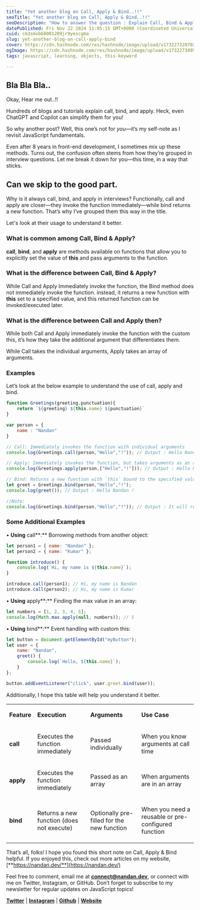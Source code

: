 ```yaml
---
title: "Yet another blog on Call, Apply & Bind..!!"
seoTitle: "Yet another blog on Call, Apply & Bind..!!"
seoDescription: "How to answer the question : Explain Call, Bind & Apply in Javascript."
datePublished: Fri Nov 22 2024 11:05:15 GMT+0000 (Coordinated Universal Time)
cuid: cm3smxb68001209jr9yescgma
slug: yet-another-blog-on-call-apply-bind
cover: https://cdn.hashnode.com/res/hashnode/image/upload/v1732273207021/92fa831e-80f5-415e-b1ab-9e46cb5b6998.png
ogImage: https://cdn.hashnode.com/res/hashnode/image/upload/v1732273495482/3a810f53-ccfc-4da3-96b0-ce4f3221d51f.png
tags: javascript, learning, objects, this-keyword

---
```


## Bla Bla Bla..

Okay, Hear me out..!!

Hundreds of blogs and tutorials explain call, bind, and apply. Heck, even ChatGPT and Copilot can simplify them for you!

So why another post? Well, this one’s not for *you*—it’s my self-note as I revisit JavaScript fundamentals.

Even after 8 years in front-end development, I sometimes mix up these methods. Turns out, the confusion often stems from how they’re grouped in interview questions. Let me break it down for you—this time, in a way that sticks.

## Can we skip to the good part.

Why is it always call, bind, and apply in interviews? Functionally, call and apply are closer—they invoke the function immediately—while bind returns a new function. That’s why I’ve grouped them this way in the title.

Let's look at their usage to understand it better.

### What is common among Call, Bind & Apply?

**call**, **bind**, and **apply** are methods available on functions that allow you to explicitly set the value of **this** and pass arguments to the function.

### What is the difference between Call, Bind & Apply?

While Call and Apply Immediately invoke the function, the Bind method does not immediately invoke the function. instead, it returns a new function with **this** set to a specified value, and this returned function can be invoked/executed later.

### What is the difference between Call and Apply then?

While both Call and Apply immediately invoke the function with the custom this, it’s how they take the additional argument that differentiates them.

While Call takes the individual arguments, Apply takes an array of arguments.

### Examples

Let’s look at the below example to understand the use of call, apply and bind.

```javascript
function Greetings(greeting,punctuation){
    return `${greeting} ${this.name} ${punctuation}`
}

var person = {
    name : "Nandan"
}

// Call: Immediately invokes the function with individual arguments
console.log(Greetings.call(person,"Hello","!")); // Output : Hello Nandan !

// Apply: Immediately invokes the function, but takes arguments as an array
console.log(Greetings.apply(person,["Hello","!"])); // Output : Hello Nandan !

// Bind: Returns a new function with `this` bound to the specified value
let greet = Greetings.bind(person,"Hello","!");
console.log(greet()); // Output : Hello Nandan !

//Note:
console.log(Greetings.bind(person,"Hello","!")); // Output : It will return a function
```

### Some Additional Examples

• **Using** call**:** Borrowing methods from another object:

```javascript
let person1 = { name: "Nandan" };
let person2 = { name: "Kumar" };

function introduce() {
    console.log(`Hi, my name is ${this.name}`);
}

introduce.call(person1); // Hi, my name is Nandan
introduce.call(person2); // Hi, my name is Kumar
```

• **Using** apply**:** Finding the max value in an array:

```javascript
let numbers = [1, 2, 3, 4, 5];
console.log(Math.max.apply(null, numbers)); // 5
```

• **Using** bind**:** Event handling with custom this:

```javascript
let button = document.getElementById("myButton");
let user = {
    name: "Nandan",
    greet() {
        console.log(`Hello, ${this.name}`);
    }
};

button.addEventListener("click", user.greet.bind(user));
```

Additionally, I hope this table will help you understand it better.

<table><tbody><tr><td colspan="1" rowspan="1"><p><strong>Feature</strong></p></td><td colspan="1" rowspan="1"><p><strong>Execution</strong></p></td><td colspan="1" rowspan="1"><p><strong>Arguments</strong></p></td><td colspan="1" rowspan="1"><p><strong>Use Case</strong></p></td></tr><tr><td colspan="1" rowspan="1"><p><strong>call</strong></p></td><td colspan="1" rowspan="1"><p>Executes the function immediately</p></td><td colspan="1" rowspan="1"><p>Passed individually</p></td><td colspan="1" rowspan="1"><p>When you know arguments at call time</p></td></tr><tr><td colspan="1" rowspan="1"><p><strong>apply</strong></p></td><td colspan="1" rowspan="1"><p>Executes the function immediately</p></td><td colspan="1" rowspan="1"><p>Passed as an array</p></td><td colspan="1" rowspan="1"><p>When arguments are in an array</p></td></tr><tr><td colspan="1" rowspan="1"><p><strong>bind</strong></p></td><td colspan="1" rowspan="1"><p>Returns a new function (does not execute)</p></td><td colspan="1" rowspan="1"><p>Optionally pre-filled for the new function</p></td><td colspan="1" rowspan="1"><p>When you need a reusable or pre-configured function</p></td></tr></tbody></table>

That’s all, folks! I hope you found this short note on Call, Apply & Bind helpful. If you enjoyed this, check out more articles on my website, [**https://nandan.dev/**](https://nandan.dev/)

Feel free to comment, email me at [**connect@nandan.dev**](http://mailto:connect@nandan.dev/), or connect with me on Twitter, Instagram, or GitHub. Don’t forget to subscribe to my newsletter for regular updates on JavaScript topics!

[**Twitter**](https://twitter.com/_sirius93_) | [**Instagram**](https://www.instagram.com/nandandotdev) | [**Github**](https://github.com/sirius93) | [**Website**](https://nandan.dev/)